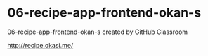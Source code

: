 # 06-recipe-app-frontend-okan-s
06-recipe-app-frontend-okan-s created by GitHub Classroom

http://recipe.okasi.me/
